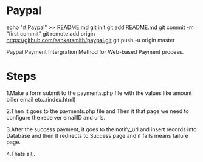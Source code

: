 # Paypal
echo "# Paypal" >> README.md
git init
git add README.md
git commit -m "first commit"
git remote add origin https://github.com/sankarsmith/paypal.git
git push -u origin master





Paypal Payment Intergration Method for Web-based Payment process.

# Steps

1.Make a form submit to the payments.php file with the values like amount biller email etc..(index.html)

2.Then it goes to the payments.php file and Then it that page we need to configure the receiver emailID and urls.

3.After the success payment, it goes to the notify_url and insert records into Database and then It redirects to Success page and if fails means failure page.

4.Thats all..
